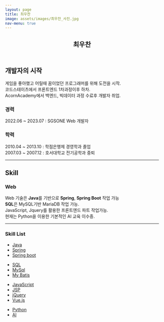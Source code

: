 ```yaml
---
layout: page
title: 최우찬
image: assets/images/최우찬_사진.jpg
nav-menu: true
---
```


<!-- Main -->
<div id="main" class="alt">

<!-- One -->
<section id="one">
	<div class="inner">
		<header class="major">
			<h1>최우찬</h1>
		</header>
    <!-- Content -->
    <h2 id="content">개발자의 시작</h2>
    <p>
        게임을 좋아했고 어릴때 꿈이었던 프로그래머를 위해 도전을 시작.
        <br>
        코드스테이츠에서 프론트엔드 1차과정이후 하차.
        <br>
        AcornAcademy에서 백엔드, 빅데이터 과정 수료후 개발자 취업.
    </p>
    <div class="row">
        <div class="6u 12u$(small)">
            <h3>경력</h3>
            <p>
                2022.06 ~ 2023.07 : SGSONE Web 개발자
            </p>
        </div>
        <div class="6u$ 12u$(small)">
            <h3>학력</h3>
            <p>
                2010.04 ~ 2013.10 : 학점은행제 경영학과 졸업 
                <br/>
                2007.03 ~ 2007.12 : 호서대학교 전기공학과 중퇴 
            </p>
        </div>
        <!-- Break -->
    </div>
    <hr class="major" />
    <!-- Elements -->
    <h2 id="elements">Skill</h2>
        <div class="row 200%">
            <div class="6u 12u$(medium)">
            <h3>Web</h3>
                <p>
                    Web 기술은 <b>Java</b>를 기반으로 <b>Spring</b>, <b>Spring Boot</b> 작업 가능
                    <br>
                    <b>SQL</b>은 MySQL기반 MariaDB 작업 가능.
                    <br>
                    JavaScript, Jquery를 활용한 프론트엔드 파트 작업가능.
                    <br>
                    현재는 Python을 이용한 기본적인 AI 교육 이수중.
                </p>
                <hr />
            </div>
            <div class="6u$ 12u$(medium)">
                <!-- Buttons -->
                <h3>Skill List</h3>
                <ul class="actions">
                    <li><a href="#" class="button special">Java</a></li>
                    <li><a href="#" class="button">Spring</a></li>
                    <li><a href="#" class="button">Spring boot</a></li>
                </ul>
                <ul class="actions">
                    <li><a href="#" class="button special">SQL</a></li>
                    <li><a href="#" class="button">MySql</a></li>
                    <li><a href="#" class="button">My Batis</a></li>
                </ul>
                <ul class="actions">
                    <li><a href="#" class="button special">JavaScript</a></li>
                    <li><a href="#" class="button">JSP</a></li>
                    <li><a href="#" class="button">jQuery</a></li>
                    <li><a href="#" class="button small">Vue.js</a></li>
                </ul>
                <ul class="actions">
                    <li><a href="#" class="button special">Python</a></li>
                    <li><a href="#" class="button">AI</a></li>
                </ul>
            </div>
        </div>
    </div>
</section>
</div>
